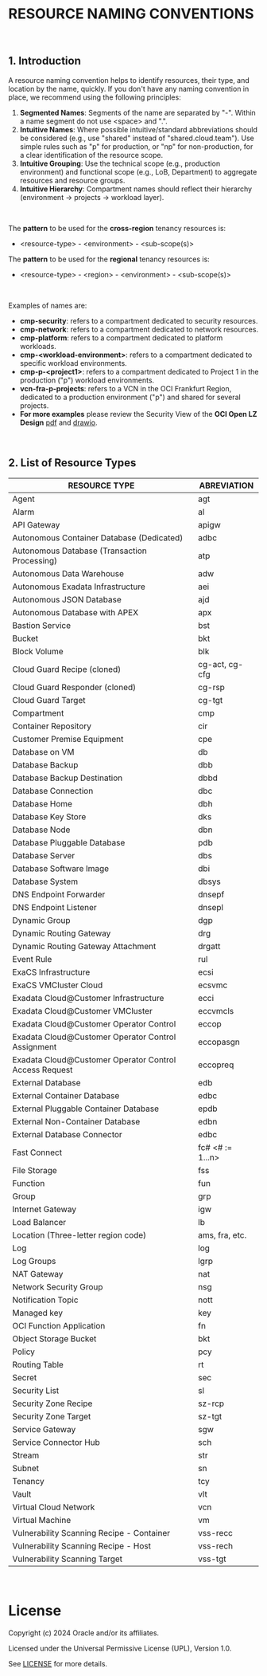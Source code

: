 # RESOURCE NAMING CONVENTIONS

&nbsp; 

## 1. Introduction

A resource naming convention helps to identify resources, their type, and location by the name, quickly. If you don't have any naming convention in place, we recommend using the following principles:

1. **Segmented Names**: Segments of the name are separated by "-". Within a name segment do not use &lt;space&gt; and ".".
2. **Intuitive Names**: Where possible intuitive/standard abbreviations should be considered (e.g., use "shared" instead of "shared.cloud.team"). Use simple rules such as "p" for production, or "np" for non-production, for a clear identification of the resource scope.
3. **Intuitive Grouping**: Use the technical scope (e.g., production environment) and functional scope (e.g., LoB, Department) to aggregate resources and resource groups.
4. **Intuitive Hierarchy**: Compartment names should reflect their hierarchy (environment -> projects -> workload layer).

&nbsp; 

The **pattern** to be used for the **cross-region** tenancy resources is:
- &lt;resource-type&gt; - &lt;environment&gt; - &lt;sub-scope(s)&gt;

The **pattern** to be used for the **regional** tenancy resources is:
- &lt;resource-type&gt; - &lt;region&gt; - &lt;environment&gt; - &lt;sub-scope(s)&gt;

&nbsp; 


Examples of names are:
- **cmp-security**: refers to a compartment dedicated to security resources.
- **cmp-network**: refers to a compartment dedicated to network resources.
- **cmp-platform**: refers to a compartment dedicated to platform workloads.
- **cmp-&lt;workload-environment&gt;**: refers to a compartment dedicated to specific workload environments.
- **cmp-p-&lt;project1&gt;**: refers to a compartment dedicated to Project 1 in the production ("p") workload environments.
- **vcn-fra-p-projects**: refers to a VCN in the OCI Frankfurt Region, dedicated to a production environment ("p") and shared for several projects.
- **For more examples** please review the Security View of the **OCI Open LZ Design** [pdf](https://github.com/oracle-quickstart/terraform-oci-open-lz/blob/master/design/OCI_Open_LZ.pdf) and [drawio](https://github.com/oracle-quickstart/terraform-oci-open-lz/blob/master/design/OCI_Open_LZ.drawio).


&nbsp; 

## 2. List of Resource Types


| RESOURCE TYPE  |  ABREVIATION | 
|---|---|
| Agent | agt | 
| Alarm | al |
| API Gateway |apigw |
| Autonomous Container Database (Dedicated) | adbc 
| Autonomous Database (Transaction Processing) | atp 
| Autonomous Data Warehouse | adw 
| Autonomous Exadata Infrastructure | aei 
| Autonomous JSON Database | ajd 
| Autonomous Database with APEX | apx 
| Bastion Service | bst |
| Bucket | bkt |
| Block Volume | blk |
| Cloud Guard Recipe (cloned) | cg-act, cg-cfg|
| Cloud Guard Responder (cloned) | cg-rsp |
| Cloud Guard Target | cg-tgt |
| Compartment | cmp |
| Container Repository | cir |
| Customer Premise Equipment | cpe |
| Database on VM | db |
| Database Backup | dbb |
| Database Backup Destination | dbbd |
| Database Connection | dbc |
| Database Home | dbh |
| Database Key Store | dks |
| Database Node | dbn |
| Database Pluggable Database | pdb |
| Database Server | dbs |
| Database Software Image | dbi |
| Database System | dbsys |
| DNS Endpoint Forwarder | dnsepf |
| DNS Endpoint Listener | dnsepl |
| Dynamic Group | dgp |
| Dynamic Routing Gateway | drg |
| Dynamic Routing Gateway Attachment | drgatt |
| Event Rule | rul |
| ExaCS Infrastructure | ecsi |
| ExaCS VMCluster Cloud | ecsvmc |
| Exadata Cloud@Customer Infrastructure | ecci |
| Exadata Cloud@Customer VMCluster | eccvmcls |
| Exadata Cloud@Customer Operator Control | eccop |
| Exadata Cloud@Customer Operator Control Assignment | eccopasgn |
| Exadata Cloud@Customer Operator Control Access Request | eccopreq |
| External Database | edb |
| External Container Database | edbc |
| External Pluggable Container Database | epdb |
| External Non-Container Database | edbn |
| External Database Connector | edbc |
| Fast Connect | fc# &lt;# := 1...n&gt; |
| File Storage | fss |
| Function | fun |
| Group | grp |
| Internet Gateway | igw |
| Load Balancer | lb |
| Location (Three-letter region code)| ams, fra, etc. |
| Log | log |
| Log Groups | lgrp |
| NAT Gateway | nat |
| Network Security Group | nsg |
| Notification Topic | nott |
| Managed key | key |
| OCI Function Application | fn |
| Object Storage Bucket | bkt |
| Policy | pcy |
| Routing Table | rt |
| Secret | sec |
| Security List | sl |
| Security Zone Recipe | sz-rcp |
| Security Zone Target | sz-tgt |
| Service Gateway | sgw |
| Service Connector Hub | sch |
| Stream | str |
| Subnet | sn |
| Tenancy | tcy |
| Vault | vlt |
| Virtual Cloud Network | vcn |
| Virtual Machine | vm |
| Vulnerability Scanning Recipe - Container | vss-recc |
| Vulnerability Scanning Recipe - Host | vss-rech |
| Vulnerability Scanning Target | vss-tgt |

&nbsp; 

# License

Copyright (c) 2024 Oracle and/or its affiliates.

Licensed under the Universal Permissive License (UPL), Version 1.0.

See [LICENSE](https://github.com/oracle-devrel/technology-engineering/blob/main/LICENSE) for more details.
